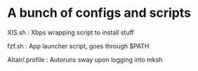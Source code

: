 # A bunch of configs and scripts

XIS.sh  : Xbps wrapping script to install stuff

fzf.sh  : App launcher script, goes through $PATH

Altair/.profile : Autoruns sway upon logging into mksh
